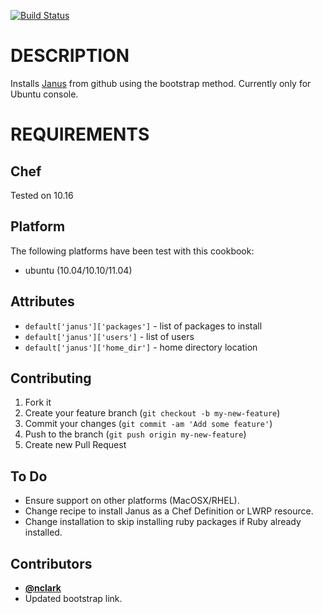 [![Build Status](https://travis-ci.org/pwelch/chef-janus.png)](https://travis-ci.org/pwelch/chef-janus)

# DESCRIPTION

Installs [Janus](https://github.com/carlhuda/janus) from github using the bootstrap method. Currently only for Ubuntu console.

# REQUIREMENTS

## Chef

Tested on 10.16

## Platform

The following platforms have been test with this cookbook:

* ubuntu (10.04/10.10/11.04) 

## Attributes

- `default['janus']['packages']` - list of packages to install
- `default['janus']['users']`    - list of users
- `default['janus']['home_dir']` - home directory location

## Contributing

1. Fork it
2. Create your feature branch (`git checkout -b my-new-feature`)
3. Commit your changes (`git commit -am 'Add some feature'`)
4. Push to the branch (`git push origin my-new-feature`)
5. Create new Pull Request

## To Do

* Ensure support on other platforms (MacOSX/RHEL).
* Change recipe to install Janus as a Chef Definition or LWRP resource.
* Change installation to skip installing ruby packages if Ruby already
  installed.

## Contributors

* **[@nclark](https://github.com/nclark)**
* Updated bootstrap link.

